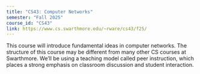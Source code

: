 ```yaml
---
title: "CS43: Computer Networks"
semester: "Fall 2025"
course_id: "CS43"
link: https://www.cs.swarthmore.edu/~rware/cs43/f25/
---
```


This course will introduce fundamental ideas in computer networks. The structure of this course may be different from many other CS courses at Swarthmore. We’ll be using a teaching model called peer instruction, which places a strong emphasis on classroom discussion and student interaction.